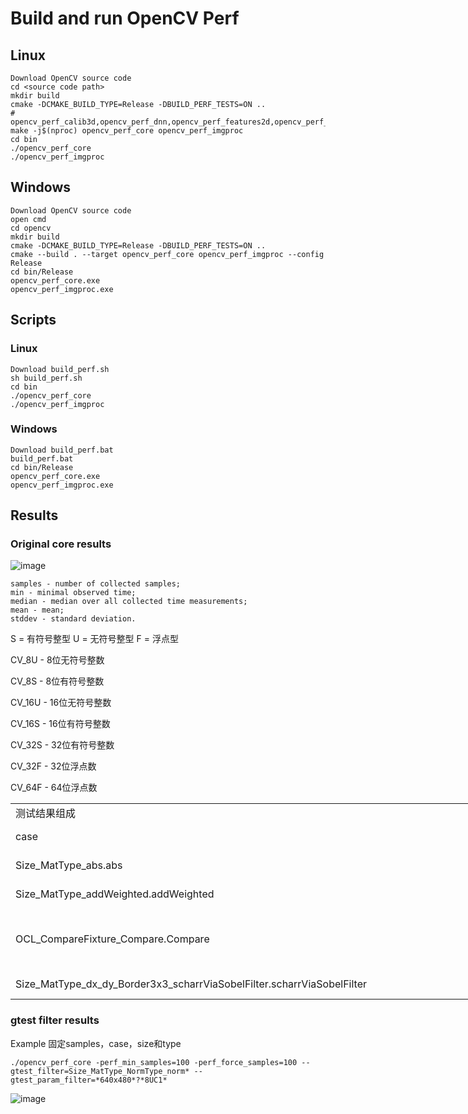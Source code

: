 # Build and run OpenCV Perf 

## Linux
```
Download OpenCV source code
cd <source code path>
mkdir build
cmake -DCMAKE_BUILD_TYPE=Release -DBUILD_PERF_TESTS=ON ..
# opencv_perf_calib3d,opencv_perf_dnn,opencv_perf_features2d,opencv_perf_imgcodes,opencv_perf_objdetect,opencv_perf_photo,opencv_perf_stitching,opencv_perf_video,opencv_perf_videoio,opencv_perf_core,opencv_perf_imgproc
make -j$(nproc) opencv_perf_core opencv_perf_imgproc
cd bin
./opencv_perf_core
./opencv_perf_imgproc
```


## Windows 
```
Download OpenCV source code
open cmd
cd opencv
mkdir build
cmake -DCMAKE_BUILD_TYPE=Release -DBUILD_PERF_TESTS=ON ..
cmake --build . --target opencv_perf_core opencv_perf_imgproc --config Release
cd bin/Release
opencv_perf_core.exe
opencv_perf_imgproc.exe
```
## Scripts
### Linux
```
Download build_perf.sh
sh build_perf.sh
cd bin
./opencv_perf_core
./opencv_perf_imgproc
```
### Windows
```
Download build_perf.bat
build_perf.bat
cd bin/Release
opencv_perf_core.exe
opencv_perf_imgproc.exe
```

## Results
### Original core results
![image](https://github.com/zhupailiangx/Works/assets/120553507/73470fe8-5d84-4425-93ac-49a7bd9f531c)


```
samples - number of collected samples;
min - minimal observed time;
median - median over all collected time measurements;
mean - mean;
stddev - standard deviation.
```

S = 有符号整型 U = 无符号整型 F = 浮点型

CV_8U - 8位无符号整数

CV_8S - 8位有符号整数

CV_16U - 16位无符号整数

CV_16S - 16位有符号整数

CV_32S - 32位有符号整数

CV_32F - 32位浮点数

CV_64F - 64位浮点数



<table border=0 cellpadding=0 cellspacing=0 width=1876 style='border-collapse:
 collapse;table-layout:fixed;width:1408pt'>
 <col width=812 style='mso-width-source:userset;mso-width-alt:29696;width:609pt'>
 <col width=236 style='mso-width-source:userset;mso-width-alt:8630;width:177pt'>
 <col width=232 style='mso-width-source:userset;mso-width-alt:8484;width:174pt'>
 <col width=258 style='mso-width-source:userset;mso-width-alt:9435;width:194pt'>
 <col width=232 style='mso-width-source:userset;mso-width-alt:8484;width:174pt'>
 <col width=106 style='mso-width-source:userset;mso-width-alt:3876;width:80pt'>
 <tr height=20 style='height:15.0pt'>
  <td colspan=6 height=20 class=xl67 width=1876 style='height:15.0pt;
  width:1408pt'>&#27979;&#35797;&#32467;&#26524;&#32452;&#25104;</td>
 </tr>
 <tr height=20 style='height:15.0pt'>
  <td height=20 class=xl65 style='height:15.0pt;border-top:none'>case</td>
  <td class=xl65 style='border-top:none;border-left:none'>Size</td>
  <td class=xl65 style='border-top:none;border-left:none'>Type of data</td>
  <td class=xl65 style='border-top:none;border-left:none'>Type1</td>
  <td class=xl65 style='border-top:none;border-left:none'>Type2</td>
  <td class=xl65 style='border-top:none;border-left:none'>Number of tests</td>
 </tr>
 <tr height=40 style='height:30.0pt'>
  <td height=40 class=xl65 style='height:30.0pt;border-top:none'>Size_MatType_abs.abs</td>
  <td class=xl66 width=236 style='border-top:none;border-left:none;width:177pt'>(640,
  480),(1280, 720)<br>
    (1280, 720),(127, 61)</td>
  <td class=xl66 width=232 style='border-top:none;border-left:none;width:174pt'><span
  style='mso-spacerun:yes'>  </span>8SC1, 8SC4, <br>
    32SC1, 32FC1</td>
  <td class=xl66 width=258 style='border-top:none;border-left:none;width:194pt'>&nbsp;</td>
  <td class=xl66 width=232 style='border-top:none;border-left:none;width:174pt'>&nbsp;</td>
  <td class=xl65 style='border-top:none;border-left:none'>4*4=16</td>
 </tr>
 <tr height=40 style='height:30.0pt'>
  <td height=40 class=xl65 style='height:30.0pt;border-top:none'>Size_MatType_addWeighted.addWeighted</td>
  <td class=xl66 width=236 style='border-top:none;border-left:none;width:177pt'>(640,
  480),(1280, 720),<br>
    (1920, 1080)</td>
  <td class=xl66 width=232 style='border-top:none;border-left:none;width:174pt'>8UC1,
  8UC4,8SC1,<br>
    <span style='mso-spacerun:yes'> </span>16UC1, 16SC1, 32SC1</td>
  <td class=xl66 width=258 style='border-top:none;border-left:none;width:194pt'>&nbsp;</td>
  <td class=xl66 width=232 style='border-top:none;border-left:none;width:174pt'>&nbsp;</td>
  <td class=xl65 style='border-top:none;border-left:none'>3*6=18</td>
 </tr>
 <tr height=60 style='height:45.0pt'>
  <td height=60 class=xl65 style='height:45.0pt;border-top:none'>OCL_CompareFixture_Compare.Compare</td>
  <td class=xl66 width=236 style='border-top:none;border-left:none;width:177pt'>(640,480),(1280,720)<br>
    &#65288;1920,1080),(3840,2160&#65289;<br>
    </td>
  <td class=xl66 width=232 style='border-top:none;border-left:none;width:174pt'><span
  style='mso-spacerun:yes'> </span>8UC1&#65292;32FC1&#65292;8UC3&#65292;32FC3,<br>
    <span style='mso-spacerun:yes'> </span>8UC4,32FC4,</td>
  <td class=xl66 width=258 style='border-top:none;border-left:none;width:194pt'>CMP_LT&#65292;CMP_LE&#65292;CMP_EQ&#65292;<br>
    CMP_NE&#65292;CMP_GE&#65292;CMP_GT</td>
  <td class=xl65 style='border-top:none;border-left:none'>&nbsp;</td>
  <td class=xl65 style='border-top:none;border-left:none'>4*6*6=144</td>
 </tr>
 <tr height=20 style='height:15.0pt'>
  <td height=20 class=xl65 style='height:15.0pt;border-top:none'>Size_MatType_dx_dy_Border3x3_scharrViaSobelFilter.scharrViaSobelFilter</td>
  <td class=xl66 width=236 style='border-top:none;border-left:none;width:177pt'>(127,61),(320,240),(640,480)</td>
  <td class=xl66 width=232 style='border-top:none;border-left:none;width:174pt'>16SC1,32FC1</td>
  <td class=xl65 style='border-top:none;border-left:none'><span
  style='mso-spacerun:yes'> </span>(0, 1),(1, 0)</td>
  <td class=xl65 style='border-top:none;border-left:none'>BORDER_REPLICATE,BORDER_CONSTANT</td>
  <td class=xl65 style='border-top:none;border-left:none'>3*2*2*2=24</td>
 </tr>
 <![if supportMisalignedColumns]>
 <tr height=0 style='display:none'>
  <td width=812 style='width:609pt'></td>
  <td width=236 style='width:177pt'></td>
  <td width=232 style='width:174pt'></td>
  <td width=258 style='width:194pt'></td>
  <td width=232 style='width:174pt'></td>
  <td width=106 style='width:80pt'></td>
 </tr>
 <![endif]>
</table>


### gtest filter results
Example 
固定samples，case，size和type
```
./opencv_perf_core -perf_min_samples=100 -perf_force_samples=100 --gtest_filter=Size_MatType_NormType_norm* --gtest_param_filter=*640x480*?*8UC1*
```
![image](https://github.com/zhupailiangx/Works/assets/120553507/db0c2f38-c59c-49c8-9256-2f5b38ef7d58)

